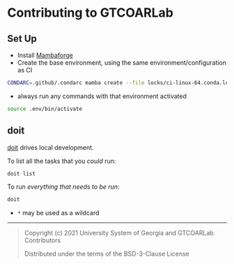 # Contributing to GTCOARLab

## Set Up

- Install [Mambaforge](https://github.com/conda-forge/miniforge/releases)
- Create the base environment, using the same environment/configuration as CI

```bash
CONDARC=.github/.condarc mamba create --file locks/ci-linux-64.conda.lock --prefix .env
```

- always run any commands with that environment activated

```bash
source .env/bin/activate
```

## doit

[doit](https://github.com/pydoit/doit) drives local development.

To list all the tasks that you _could_ run:

```bash
doit list
```

To run _everything that needs to be run_:

```bash
doit
```

- `*` may be used as a wildcard

---

> Copyright (c) 2021 University System of Georgia and GTCOARLab Contributors
>
> Distributed under the terms of the BSD-3-Clause License

